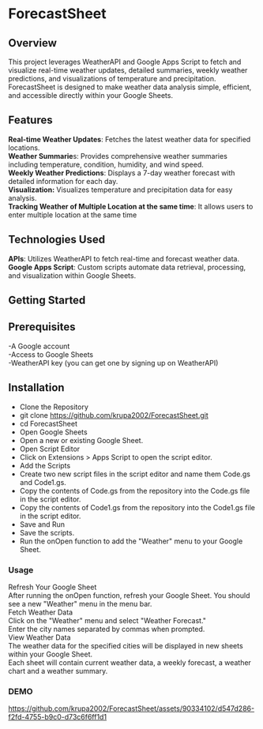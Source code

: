 # ForecastSheet

## Overview

This project leverages WeatherAPI and Google Apps Script to fetch and visualize real-time weather updates, detailed summaries, weekly weather predictions, and visualizations of temperature and precipitation. ForecastSheet is designed to make weather data analysis simple, efficient, and accessible directly within your Google Sheets.

## Features

**Real-time Weather Updates**: Fetches the latest weather data for specified locations. <br />
**Weather Summarie**s: Provides comprehensive weather summaries including temperature, condition, humidity, and wind speed. <br />
**Weekly Weather Predictions**: Displays a 7-day weather forecast with detailed information for each day. <br />
**Visualization:** Visualizes temperature and precipitation data for easy analysis. <br />
**Tracking Weather of Multiple Location at the same time**: It allows users to enter multiple location at the same time

## Technologies Used

**APIs**: Utilizes WeatherAPI to fetch real-time and forecast weather data. <br />
**Google Apps Script**: Custom scripts automate data retrieval, processing, and visualization within Google Sheets. <br />

## Getting Started

## Prerequisites

-A Google account <br />
-Access to Google Sheets <br />
-WeatherAPI key (you can get one by signing up on WeatherAPI)<br />

## Installation 

- Clone the Repository<br />
- git clone https://github.com/krupa2002/ForecastSheet.git <br />
- cd ForecastSheet <br />
- Open Google Sheets <br />
- Open a new or existing Google Sheet.<br />
- Open Script Editor <br />
- Click on Extensions > Apps Script to open the script editor. <br />
- Add the Scripts <br />
- Create two new script files in the script editor and name them Code.gs and Code1.gs. <br />
- Copy the contents of Code.gs from the repository into the Code.gs file in the script editor. <br />
- Copy the contents of Code1.gs from the repository into the Code1.gs file in the script editor. <br />
- Save and Run <br />
- Save the scripts.<br /> 
- Run the onOpen function to add the "Weather" menu to your Google Sheet.<br />

### Usage <br />

Refresh Your Google Sheet <br />
After running the onOpen function, refresh your Google Sheet. You should see a new "Weather" menu in the menu bar. <br />
Fetch Weather Data <br />
Click on the "Weather" menu and select "Weather Forecast." <br />
Enter the city names separated by commas when prompted. <br />
View Weather Data <br />
The weather data for the specified cities will be displayed in new sheets within your Google Sheet. <br />
Each sheet will contain current weather data, a weekly forecast, a weather chart and a weather summary. <br />

### DEMO 


https://github.com/krupa2002/ForecastSheet/assets/90334102/d547d286-f2fd-4755-b9c0-d73c6f6ff1d1







